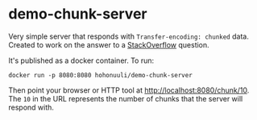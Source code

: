 # demo-chunk-server

Very simple server that responds with `Transfer-encoding: chunked` data. Created to work on the answer to a [StackOverflow](https://stackoverflow.com/questions/52669764/how-do-you-read-and-print-a-chunked-http-response-using-java-net-http-as-chunks/53057925#53057925) question.

It's published as a docker container. To run:

```
docker run -p 8080:8080 hohonuuli/demo-chunk-server
```

Then point your browser or HTTP tool at <http://localhost:8080/chunk/10>. The `10` in the URL represents the number of chunks that the server will respond with.